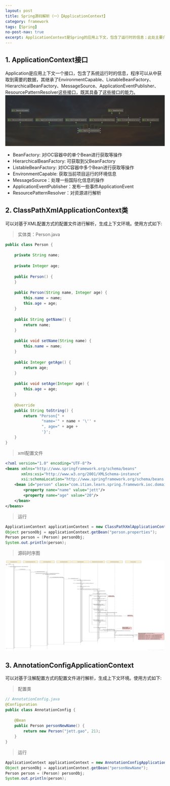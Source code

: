 ```yaml
---
layout: post
title: Spring源码解析（一）【ApplicationContext】
category: framework
tags: [Spring]
no-post-nav: true
excerpt: ApplicationContext是Spring的应用上下文，包含了运行时的信息；此处主要介绍ClassPathXmlApplicationContext和AnnotationConfigApplicationContext。
---
```


## 1. ApplicationContext接口

Application是应用上下文一个接口，包含了系统运行时的信息，程序可以从中获取到需要的数据，其继承了EnvironmentCapable、ListableBeanFactory、HierarchicalBeanFactory、MessageSource、ApplicationEventPublisher、ResourcePatternResolver这些接口，既其具备了这些接口的能力。
![ApplicationContext继承图](/assets/images/posts/java/spring/framework/source/2020-05-06-1/application_context.png)


* BeanFactory: 对IOC容器中的单个Bean进行获取等操作
* HierarchicalBeanFactory: 可获取到父BeanFactory
* ListableBeanFactory: 对IOC容器中多个Bean进行获取等操作
* EnvironmentCapable: 获取当前项目运行的环境信息
* MessageSource：处理一些国际化信息的操作
* ApplicationEventPublisher：发布一些事件ApplicationEvent
* ResourcePatternResolver：对资源进行解析


## 2. ClassPathXmlApplicationContext类

可以对基于XML配置方式的配置文件进行解析，生成上下文环境。使用方式如下:

> 实体类：Person.java

```java
public class Person {

    private String name;

    private Integer age;

    public Person() {
    }

    public Person(String name, Integer age) {
        this.name = name;
        this.age = age;
    }

    public String getName() {
        return name;
    }

    public void setName(String name) {
        this.name = name;
    }

    public Integer getAge() {
        return age;
    }

    public void setAge(Integer age) {
        this.age = age;
    }

    @Override
    public String toString() {
        return "Person{" +
                "name='" + name + '\'' +
                ", age=" + age +
                '}';
    }
}
```

> xml配置文件

```xml
<?xml version="1.0" encoding="UTF-8"?>
<beans xmlns="http://www.springframework.org/schema/beans"
       xmlns:xsi="http://www.w3.org/2001/XMLSchema-instance"
       xsi:schemaLocation="http://www.springframework.org/schema/beans http://www.springframework.org/schema/beans/spring-beans.xsd">
    <bean id="person" class="com.itian.learn.spring.framework.ioc.domain.Person">
        <property name="name" value="jett"/>
        <property name="age" value="20"/>
    </bean>
</beans>
```



> 运行

```java
ApplicationContext applicationContext = new ClassPathXmlApplicationContext("beans.xml");
Object personObj = applicationContext.getBean("person.properties");
Person person = (Person) personObj;
System.out.println(person);
```

> 源码时序图

![ClassPathXmlApplicationContext时序图](/assets/images/posts/java/spring/framework/source/2020-05-06-1/classpathxmlapplication_1.png)



## 3. AnnotationConfigApplicationContext

可以对基于注解配置方式的配置文件进行解析，生成上下文环境。使用方式如下:

> 配置类

```java
// AnnotationConfig.java
@Configuration
public class AnnotationConfig {

    @Bean
    public Person personNewName() {
        return new Person("jett.gao", 21);
    }
}
```

> 运行

```java
ApplicationContext applicationContext = new AnnotationConfigApplicationContext(AnnotationConfig.class);
Object personObj = applicationContext.getBean("personNewName");
Person person = (Person) personObj;
System.out.println(person);
```


